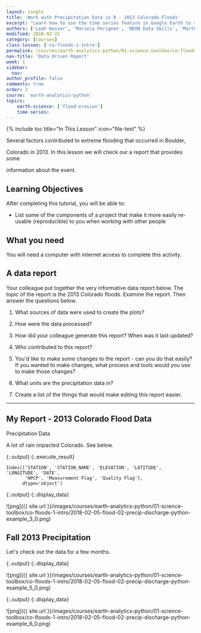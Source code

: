 ```yaml
---
layout: single
title: 'Work with Precipitation Data in R - 2013 Colorado Floods'
excerpt: "Learn how to use the time series feature in Google Earth to view before / after images of a location."
authors: ['Leah Wasser', 'Mariela Perignon', 'NEON Data Skills', 'Martha Morrissey']
modified: 2018-02-22
category: [courses]
class-lesson: ['co-floods-1-intro']
permalink: /courses/earth-analytics-python/01-science-toolbox/co-floods-data-example-python/co-floods-data-example-python/
nav-title: 'Data Driven Report'
week: 1
sidebar:
  nav:
author_profile: false
comments: true
order: 2
course: 'earth-analytics-python' 
topics: 
    earth-science: ['flood-erosion']
    time-series:    
---
```



{% include toc title="In This Lesson" icon="file-text" %}



Several factors contributed to extreme flooding that occurred in Boulder,

Colorado in 2013. In this lesson we will check our a report that provides some

information about the event.



<div class='notice--success' markdown='1'>



## <i class="fa fa-graduation-cap" aria-hidden="true"></i> Learning Objectives



After completing this tutorial, you will be able to:



* List some of the components of a project that make it more easily re-usable (reproducible) to you when working with other people





## <i class="fa fa-check-square-o fa-2" aria-hidden="true"></i> What you need



You will need a computer with internet access to complete this activity.



</div>



## A data report



Your colleague put together the very informative data report below. The topic of the report is the 2013 Colorado floods. Examine the report. Then answer the questions below.





1. What sources of data were used to create the plots?

2. How were the data processed?

3. How did your colleague generate this report? When was it last updated?

4. Who contributed to this report?

5. You'd like to make some changes to the report - can you do that easily? If you wanted to make changes, what process and tools would you use to make those changes?

6. What units are the precipitation data in?

7. Create a list of the things that would make editing this report easier.





***



## My Report - 2013 Colorado Flood Data



Precipitation Data



A lot of rain impacted Colorado. See below.





{:.output}
{:.execute_result}



    Index(['STATION', 'STATION_NAME', 'ELEVATION', 'LATITUDE', 'LONGITUDE', 'DATE',
           'HPCP', 'Measurement Flag', 'Quality Flag'],
          dtype='object')






{:.output}
{:.display_data}

![png]({{ site.url }}/images/courses/earth-analytics-python/01-science-toolbox/co-floods-1-intro/2018-02-05-flood-02-precip-discharge-python-example_3_0.png)






## Fall 2013 Precipitation



Let's check out the data for a few months.







{:.output}
{:.display_data}

![png]({{ site.url }}/images/courses/earth-analytics-python/01-science-toolbox/co-floods-1-intro/2018-02-05-flood-02-precip-discharge-python-example_5_0.png)





{:.output}
{:.display_data}

![png]({{ site.url }}/images/courses/earth-analytics-python/01-science-toolbox/co-floods-1-intro/2018-02-05-flood-02-precip-discharge-python-example_6_0.png)



